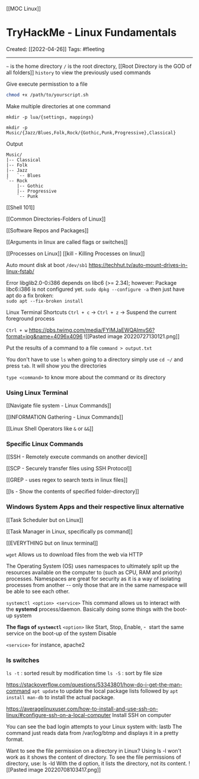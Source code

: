 [[MOC Linux]]
# TryHackMe - Linux Fundamentals
Created:  [[2022-04-26]]
Tags: #fleeting 

---
`~` is the home directory
`/` is the root directory, [[Root Directory is the GOD of all folders]]
`history` to view the previously used commands

Give execute permisstion to a file
```bash
chmod +x /path/to/yourscript.sh
```


Make multiple directories at one command
```shell
mkdir -p lua/{settings, mappings}
```

```shell
mkdir -p Music/{Jazz/Blues,Folk,Rock/{Gothic,Punk,Progressive},Classical}
```
Output
```shell
Music/
|-- Classical
|-- Folk
|-- Jazz
|   `-- Blues
`-- Rock
    |-- Gothic
    |-- Progressive
    `-- Punk
```


[[Shell 101]]

[[Common Directories-Folders of Linux]]

[[Software Repos and Packages]]


[[Arguments in linux are called flags or switches]]


[[Processes on Linux]]
[[kill - Killing Processes on linux]]

Auto mount disk at boot
`/dev/sb1`
https://techhut.tv/auto-mount-drives-in-linux-fstab/


Error
libglib2.0-0:i386 depends on libc6 (>= 2.34); however:   Package libc6:i386 is not configured yet.
`sudo dpkg --configure -a`
then just have apt do a fix broken:  
`sudo apt --fix-broken install`

Linux Terminal Shortcuts
`Ctrl + c` ->
`Ctrl + z` -> Suspend the current foreground process 

`Ctrl + w`
https://pbs.twimg.com/media/FYlMJaEWQAImvS6?format=jpg&name=4096x4096
![[Pasted image 20220727130121.png]]


Put the results of a command to a file
`command > output.txt`

You don't have to use `ls` when going to a directory
simply use `cd ~/` and press `tab`. It will show you the directories

`type <command>` to know more about the command or its directory

### Using Linux Terminal

[[Navigate file system - Linux Commands]]

[[INFORMATION Gathering - Linux Commands]]

[[Linux Shell Operators like `&` or `&&`]]



### Specific Linux Commands 

[[SSH - Remotely execute commands on another device]]

[[SCP - Securely transfer files using SSH Protocol]]

[[GREP - uses regex to search texts in linux files]]

[[ls - Show the contents of specified folder-directory]]


### Windows System Apps and their respective linux alternative

[[Task Scheduler but on Linux]]


[[Task Manager in Linux, specifically ps command]]


[[EVERYTHING but on linux terminal]]



``wget``
Allows us to download files from the web via HTTP


The Operating System (OS) uses namespaces to ultimately split up the resources available on the computer to (such as CPU, RAM and priority) processes. Namespaces are great for security as it is a way of isolating processes from another -- only those that are in the same namespace will be able to see each other.

`systemctl <option> <service>`
This command allows us to interact with the **systemd** process/daemon. Basically doing some things with the boot-up system

**The flags of `systemctl`**
`<option>` like 
Start, 
Stop, 
Enable, -  start the same service on the boot-up of the system 
Disable

`<service>` for instance, apache2

### ls switches
`ls -t` : sorted result by modification time 
`ls -S` : sort by file size



https://stackoverflow.com/questions/53343801/how-do-i-get-the-man-command
`apt update` to update the local package lists followed by `apt install man-db` to install the actual package.


https://averagelinuxuser.com/how-to-install-and-use-ssh-on-linux/#configure-ssh-on-a-local-computer
Install SSH on computer


You can see the bad login attempts to your Linux system with: lastb The command just reads data from /var/log/btmp and displays it in a pretty format.


Want to see the file permission on a directory in Linux? Using ls -l won't work as it shows the content of directory. To see the file permissions of directory, use: ls -ld With the d option, it lists the directory, not its content.
![[Pasted image 20220708103417.png]]


